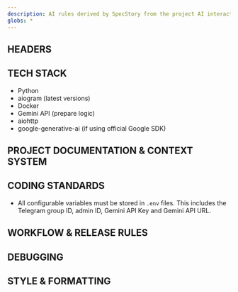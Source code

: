 ```yaml
---
description: AI rules derived by SpecStory from the project AI interaction history
globs: *
---
```


## HEADERS

## TECH STACK
*   Python
*   aiogram (latest versions)
*   Docker
*   Gemini API (prepare logic)
*   aiohttp
*   google-generative-ai (if using official Google SDK)

## PROJECT DOCUMENTATION & CONTEXT SYSTEM

## CODING STANDARDS

*   All configurable variables must be stored in `.env` files. This includes the Telegram group ID, admin ID, Gemini API Key and Gemini API URL.

## WORKFLOW & RELEASE RULES

## DEBUGGING

## STYLE & FORMATTING